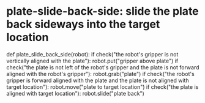 # plate-slide-back-side: slide the plate back sideways into the target location
def plate_slide_back_side(robot):
    if check("the robot's gripper is not vertically aligned with the plate"):
        robot.put("gripper above plate")
    if check("the plate is not left of the robot's gripper and the plate is not forward aligned with the robot's gripper"):
        robot.grab("plate")
    if check("the robot's gripper is forward aligned with the plate and the plate is not aligned with target location"):
        robot.move("plate to target location")
    if check("the plate is aligned with target location"):
        robot.slide("plate back")